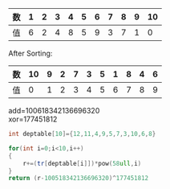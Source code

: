 | 数   | 1    | 2    | 3    | 4    | 5    | 6    | 7    | 8    | 9    | 10   |
| ---- | ---- | ---- | ---- | ---- | ---- | ---- | ---- | ---- | ---- | ---- |
| 值   | 6    | 2    | 4    | 8    | 5    | 9    | 3    | 7    | 1    | 0    |

After Sorting:

| 数   | 10   | 9    | 2    | 7    | 3    | 5    | 1    | 8    | 4    | 6    |
| ---- | ---- | ---- | ---- | ---- | ---- | ---- | ---- | ---- | ---- | ---- |
| 值   | 0    | 1    | 2    | 3    | 4    | 5    | 6    | 7    | 8    | 9    |

add=100618342136696320  
xor=177451812

```c++
int deptable[10]={12,11,4,9,5,7,3,10,6,8}
```

```c++
for(int i=0;i<10,i++)
{
    r+=(tr[deptable[i]])*pow(58ull,i)
}
return (r-100518342136696320)^177451812
```

